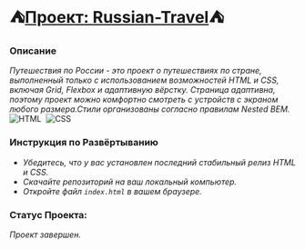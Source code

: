 # ⛺️[Проект: Russian-Travel](https://elisiabells.github.io/russian-travel/)⛺️

### Описание
*Путешествия по России - это проект о путешествиях по стране, выполненный только с использованием возможностей HTML и CSS, включая Grid, Flexbox и адаптивную вёрстку. Страница адаптивна, поэтому проект можно комфортно смотреть с устройств с экраном любого размера.Стили организованы согласно правилам Nested BEM.*  
![HTML](https://img.shields.io/badge/HTML5-E34F26?style=for-the-badge&logo=html5&logoColor=white)&nbsp;
![CSS](https://img.shields.io/badge/CSS3-1572B6?style=for-the-badge&logo=css3&logoColor=white)&nbsp;

### Инструкция по Развёртыванию
- *Убедитесь, что у вас установлен последний стабильный релиз HTML и CSS.*
- *Скачайте репозиторий на ваш локальный компьютер.*
- *Откройте файл `index.html` в вашем браузере.*

### Статус Проекта:
*Проект завершен.*
